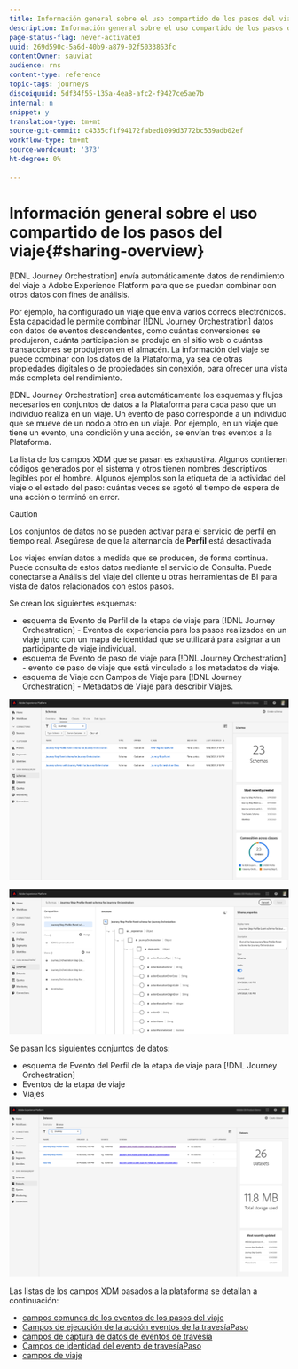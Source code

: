 ```yaml
---
title: Información general sobre el uso compartido de los pasos del viaje
description: Información general sobre el uso compartido de los pasos del viaje
page-status-flag: never-activated
uuid: 269d590c-5a6d-40b9-a879-02f5033863fc
contentOwner: sauviat
audience: rns
content-type: reference
topic-tags: journeys
discoiquuid: 5df34f55-135a-4ea8-afc2-f9427ce5ae7b
internal: n
snippet: y
translation-type: tm+mt
source-git-commit: c4335cf1f94172fabed1099d3772bc539adb02ef
workflow-type: tm+mt
source-wordcount: '373'
ht-degree: 0%

---
```



# Información general sobre el uso compartido de los pasos del viaje{#sharing-overview}

[!DNL Journey Orchestration] envía automáticamente datos de rendimiento del viaje a Adobe Experience Platform para que se puedan combinar con otros datos con fines de análisis.

Por ejemplo, ha configurado un viaje que envía varios correos electrónicos. Esta capacidad le permite combinar [!DNL Journey Orchestration] datos con datos de eventos descendentes, como cuántas conversiones se produjeron, cuánta participación se produjo en el sitio web o cuántas transacciones se produjeron en el almacén. La información del viaje se puede combinar con los datos de la Plataforma, ya sea de otras propiedades digitales o de propiedades sin conexión, para ofrecer una vista más completa del rendimiento.

[!DNL Journey Orchestration] crea automáticamente los esquemas y flujos necesarios en conjuntos de datos a la Plataforma para cada paso que un individuo realiza en un viaje. Un evento de paso corresponde a un individuo que se mueve de un nodo a otro en un viaje. Por ejemplo, en un viaje que tiene un evento, una condición y una acción, se envían tres eventos a la Plataforma.

La lista de los campos XDM que se pasan es exhaustiva. Algunos contienen códigos generados por el sistema y otros tienen nombres descriptivos legibles por el hombre. Algunos ejemplos son la etiqueta de la actividad del viaje o el estado del paso: cuántas veces se agotó el tiempo de espera de una acción o terminó en error.

>[!CAUTION]
>
>Los conjuntos de datos no se pueden activar para el servicio de perfil en tiempo real. Asegúrese de que la alternancia de **Perfil** está desactivada

Los viajes envían datos a medida que se producen, de forma continua. Puede consulta de estos datos mediante el servicio de Consulta. Puede conectarse a Análisis del viaje del cliente u otras herramientas de BI para vista de datos relacionados con estos pasos.

Se crean los siguientes esquemas:

* esquema de Evento de Perfil de la etapa de viaje para [!DNL Journey Orchestration] - Eventos de experiencia para los pasos realizados en un viaje junto con un mapa de identidad que se utilizará para asignar a un participante de viaje individual.
* esquema de Evento de paso de viaje para [!DNL Journey Orchestration] - evento de paso de viaje que está vinculado a los metadatos de viaje.
* esquema de Viaje con Campos de Viaje para [!DNL Journey Orchestration] - Metadatos de Viaje para describir Viajes.

![](../assets/sharing1.png)

![](../assets/sharing2.png)

Se pasan los siguientes conjuntos de datos:

* esquema de Evento del Perfil de la etapa de viaje para [!DNL Journey Orchestration]
* Eventos de la etapa de viaje
* Viajes

![](../assets/sharing3.png)

Las listas de los campos XDM pasados a la plataforma se detallan a continuación:

* [campos comunes de los eventos de los pasos del viaje](../building-journeys/sharing-common-fields.md)
* [Campos de ejecución de la acción eventos de la travesíaPaso](../building-journeys/sharing-execution-fields.md)
* [campos de captura de datos de eventos de travesía](../building-journeys/sharing-fetch-fields.md)
* [Campos de identidad del evento de travesíaPaso](../building-journeys/sharing-identity-fields.md)
* [campos de viaje](../building-journeys/sharing-journey-fields.md)

